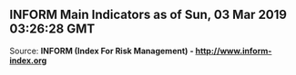 ## INFORM Main Indicators as of Sun, 03 Mar 2019 03:26:28 GMT

Source: **INFORM (Index For Risk Management) - http://www.inform-index.org**